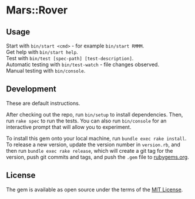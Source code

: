 # Mars::Rover

## Usage

Start with `bin/start <cmd>` - for example `bin/start RMMM`.  
Get help with `bin/start help`.  
Test with `bin/test [spec-path] [test-description]`.  
Automatic testing with `bin/test-watch` - file changes observed.  
Manual testing with `bin/console`.  


## Development

These are default instructions.  

After checking out the repo, run `bin/setup` to install dependencies. Then, run `rake spec` to run the tests. You can also run `bin/console` for an interactive prompt that will allow you to experiment.

To install this gem onto your local machine, run `bundle exec rake install`. To release a new version, update the version number in `version.rb`, and then run `bundle exec rake release`, which will create a git tag for the version, push git commits and tags, and push the `.gem` file to [rubygems.org](https://rubygems.org).  


## License

The gem is available as open source under the terms of the [MIT License](https://opensource.org/licenses/MIT).